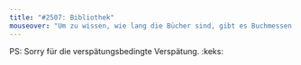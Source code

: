 ```yaml
---
title: "#2507: Bibliothek"
mouseover: "Um zu wissen, wie lang die Bücher sind, gibt es Buchmessen."
---
```


PS:
Sorry für die verspätungsbedingte Verspätung.
:keks:

